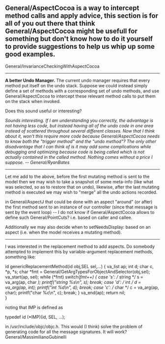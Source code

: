 General/AspectCocoa is a way to intercept method calls and apply advice, this section is for all of you out there that think General/AspectCocoa might be usefull for something but don't know how to do it yourself to provide suggestions to help us whip up some good examples.
----

General/InvarianceCheckingWithAspectCocoa

----
**A better Undo Manager.**
The current undo manager requires that every method put itself on the undo stack.  Suppose we could instead simply define a set of methods with a corresponding set of undo methods, and use General/AspectCocoa to intercept these relevant method calls to put them on the stack when invoked.

Does this sound useful or interesting?

*Sounds interesting. If I am understanding you correctly, the advantage is not having less code, but instead having all of the undo code in one area instead of scattered throughout several different classes. Now that I think about it, won't this require more code because General/AspectCocoa needs to know both the "trigger method" and the "undo method"? The only other disadvantage that I can think of is it may add some complications while debugging and optimizing because code is being called which is not actually contained in the called method. Nothing comes without a price I suppose. -- General/RyanBates*

----

Let me add to the above, before the first mutating method is sent to the model then we may wish to take a snapshot of some meta-info (like what was selected, so as to restore that on undo), likewise, after the last mutating method is executed we may wish to "merge" all the undo actions recorded.

in General/AspectJ that could be done with an aspect "around" (or after) the first method sent to an instance of our controller (since that message is sent by the event loop) -- I do not know if General/AspectCocoa allows to define such General/PointCuts? i.e. based on caller and callee.

Additionally we may also decide when to     setNeedsDisplay: based on an aspect (i.e. when the model receives a mutating method).

----

I was interested in the replacement method to add aspects. Do somebody attempted to implement this by variable-argument replacement methods, something like:
    
id genericReplacementMethod(id obj,SEL sel,...)
{
                   va_list ap;
                   int d;
                   char c, *p, *s;
                   char *fmt = General/GetArgTypesForObjectAndSelector(obj,sel);
                   va_start(ap, sel);
                   while (*fmt)
                           switch(*fmt++) {
                           case 's':                       /* string */
                                   s = va_arg(ap, char *);
                                   printf("string %s\n", s);
                                   break;
                           case 'd':                       /* int */
                                   d = va_arg(ap, int);
                                   printf("int %d\n", d);
                                   break;
                           case 'c':                       /* char */
                                   c = va_arg(ap, char);
                                   printf("char %c\n", c);
                                   break;
                           }
                   va_end(ap);
   return nil;   
}

noting that IMP is defined as
    
typedef id                      (*IMP)(id, SEL, ...); 

in     /usr/include/objc/objc.h. This would (I think) solve the problem of generating code for all the message signatures. It will work? 
General/MassimilianoGubinelli